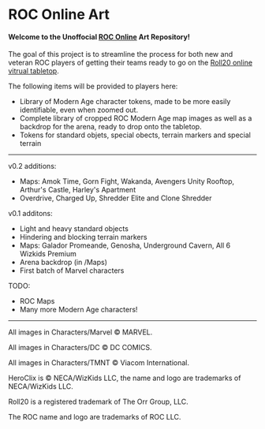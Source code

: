 # ROC Online Art

#### Welcome to the Unoffocial [ROC Online](https://roc.ionsuite.com/) Art Repository!

The goal of this project is to streamline the process for both new and veteran ROC players of getting their teams ready to go on the [Roll20 online vitrual tabletop](https://roll20.net/).

The following items will be provided to players here:
* Library of Modern Age character tokens, made to be more easily identifiable, even when zoomed out.
* Complete library of cropped ROC Modern Age map images as well as a backdrop for the arena, ready to drop onto the tabletop.
* Tokens for standard objets, special obects, terrain markers and special terrain

---

v0.2 additions:
* Maps: Amok Time, Gorn Fight, Wakanda, Avengers Unity Rooftop, Arthur's Castle, Harley's Apartment
* Overdrive, Charged Up, Shredder Elite and Clone Shredder

v0.1 additons:
* Light and heavy standard objects
* Hindering and blocking terrain markers
* Maps: Galador Promeande, Genosha, Underground Cavern, All 6 Wizkids Premium
* Arena backdrop (in /Maps)
* First batch of Marvel characters

TODO:
* ROC Maps
* Many more Modern Age characters!

---

All images in Characters/Marvel © MARVEL.

All images in Characters/DC © DC COMICS.

All images in Characters/TMNT © Viacom International.

HeroClix is © NECA/WizKids LLC, the name and logo are trademarks of NECA/WizKids LLC.

Roll20 is a registered trademark of The Orr Group, LLC.

The ROC name and logo are trademarks of ROC LLC.
